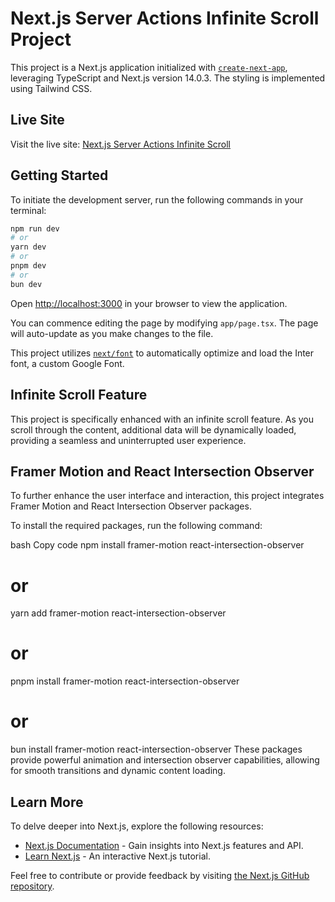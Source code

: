 # Next.js Server Actions Infinite Scroll Project

This project is a Next.js application initialized with [`create-next-app`](https://github.com/vercel/next.js/tree/canary/packages/create-next-app), leveraging TypeScript and Next.js version 14.0.3. The styling is implemented using Tailwind CSS.

## Live Site

Visit the live site: [Next.js Server Actions Infinite Scroll](https://next-server-actions-fyuksel.vercel.app/)

## Getting Started

To initiate the development server, run the following commands in your terminal:

```bash
npm run dev
# or
yarn dev
# or
pnpm dev
# or
bun dev
```

Open [http://localhost:3000](http://localhost:3000) in your browser to view the application.

You can commence editing the page by modifying `app/page.tsx`. The page will auto-update as you make changes to the file.

This project utilizes [`next/font`](https://nextjs.org/docs/basic-features/font-optimization) to automatically optimize and load the Inter font, a custom Google Font.

## Infinite Scroll Feature

This project is specifically enhanced with an infinite scroll feature. As you scroll through the content, additional data will be dynamically loaded, providing a seamless and uninterrupted user experience.

## Framer Motion and React Intersection Observer
To further enhance the user interface and interaction, this project integrates Framer Motion and React Intersection Observer packages.

To install the required packages, run the following command:

bash
Copy code
npm install framer-motion react-intersection-observer
# or
yarn add framer-motion react-intersection-observer
# or
pnpm install framer-motion react-intersection-observer
# or
bun install framer-motion react-intersection-observer
These packages provide powerful animation and intersection observer capabilities, allowing for smooth transitions and dynamic content loading.

## Learn More

To delve deeper into Next.js, explore the following resources:

- [Next.js Documentation](https://nextjs.org/docs) - Gain insights into Next.js features and API.
- [Learn Next.js](https://nextjs.org/learn) - An interactive Next.js tutorial.

Feel free to contribute or provide feedback by visiting [the Next.js GitHub repository](https://github.com/vercel/next.js/).